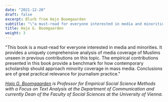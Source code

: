 ```yaml
---
date: "2021-12-20"
draft: false
excerpt: Blurb from Hajo Boomgaarden
subtitle: "\"a must-read for everyone interested in media and minorities\""
title: Hajo G. Boomgaarden
weight: 3
---
```


"This book is a must-read for everyone interested in media and minorities. It provides a uniquely comprehensive analysis of media coverage of Muslims unseen in previous contributions on this topic. The empirical contributions presented in this book provide a benchmark for how contemporary scholarship should approach minority coverage in mass media. Conclusions are of great practical relevance for journalism practice."

_[Hajo G. Boomgaarden](http://www.hajoboomgaarden.com/Hajo_Boomgaarden/Work.html) is Professor for Empirical Social Science Methods with a Focus on Text Analysis at the Department of Communication and currently Dean of the Faculty of Social Sciences at the University of Vienna._